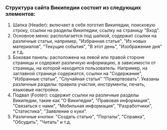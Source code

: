 ### Структура сайта Википедии  состоит из следующих элементов:
1. Шапка (Header): включает в себя логотип Википедии, поисковую строку, ссылки на разделы Википедии, ссылку на страницу "Вход".
2. Основное меню: располагается под шапкой, содержит ссылки на различные статьи, например, "Избранная статья", "Из новых материалов", "Текущие события", "В этот день", "Изображение дня" и т.д. 
3. Боковая панель: расположена на левой или правой стороне страницы и содержит различную информацию, в зависимости от страницы, на которой находится пользователь. Например, на заглавной странице  содержатся, ссылки на "Содержание", "Избранные статьи", "Случайная статья" "Пожертвовать". Указаны различные разделы: правила участия, инструменты, печать, языковые настройки.
4. Подвал (Footer): содержит ссылки на различные разделы Википедии, такие как "О Википедии", "Правовая информация", "Связаться с нами", "Мобильная информация", "Разработчики", "Статистика", "Заявление о куки".
5. Различные кнопки: "Создать статью", "Порталы", "Справка", "Обсудить", "Читать" и т.д.
